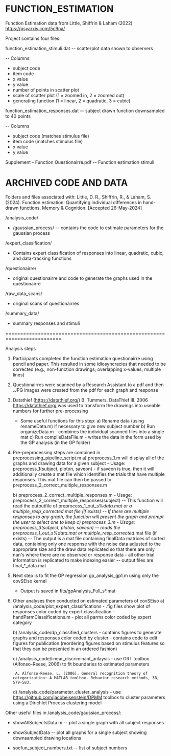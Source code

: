 # FUNCTION_ESTIMATION
Function Estimation data from Little, Shiffrin &amp; Laham (2022) https://psyarxiv.com/5c9na/

Project contains four files:

function_estimation_stimuli.dat 
-- scatterplot data shown to observers

-- Columns:
  - subject code
  - item code
  - x value
  - y value
  - number of points in scatter plot
  - scale of scatter plot (1 = zoomed in, 2 = zoomed out)
  - generating function (1 = linear, 2 = quadratic, 3 = cubic)

function_estimation_responses.dat
-- subject drawn function downsampled to 40 points

-- Columns
  - subject code (matches stimulus file)
  - item code  (matches stimulus file)
  - x value
  - y value

Supplement - Function Questionairre.pdf 
-- Function estimation stimuli

# ARCHIVED CODE AND DATA
Folders and files associated with: 
    Little, D. R., Shiffrin, R., & Laham, S. (2024). Function estimation: Quantifying individual differences in hand-drawn functions. Memory & Cognition. [Accepted 26-May-2024]

/analysis_code/
- /gaussian_process/
-- contains the code to estimate parameters for the gaussian process 

/expert_classification/
- Contains expert classification of responses into linear, quadratic, cubic, and data-tracking functions

/questionairre/
- original questionairre and code to generate the graphs used in the questionairre

/raw_data_scans/
- original scans of questionairres 

/summary_data/
- summary responses and stimuli

=========================================================================

Analysis steps 
1) Participants completed the function estimation questionairre using pencil 
  and paper. This resulted in some idiosyncracies that needed to be corrected
  (e.g., non-function drawings; overlapping x-values; multiple lines)

2) Questionairres were scanned by a Research Assistant to a pdf and then .JPG 
  images were created from the pdf for each graph and response

3) Datathief (https://datathief.org/) B. Tummers, DataThief III. 2006 <https://datathief.org/>
   was used to transform the drawings into useable numbers for further 
   pre-processing
    - Some useful functions for this step:
        a) Rename data (using renameData.m) if necessary to give new subject number
        b) Run organizeData.m - combines the individual scanned files into a single mat
        c) Run compileDataFile.m - writes the data in the form used by the GP analysis (in the GP folder)

4) Pre-preprocessing steps are combined in preprocessing_pipeline_script.m
    a) preprocess_1.m will display all of the graphs and drawing data for a given subject
        - Usage: preprocess_1(subject, ploton, saveon)
        - if saveon is true, then it will additionally create a mat file which 
          identifies the trials that have multiple responses. This mat file can 
          then be passed to preprocess_2_correct_multiple_responses.m

    b) preprocess_2_correct_multiple_responses.m
        - Usage: preprocess_2_correct_multiple_responses(subject)
        -- This function will read the outputfile of preprocess_1_out_s%_data.mat 
           or a multiple_resp_corrected_*.mat file (if exists)
        -- If there are multiple responses to any graph, the function will 
            present the graph and prompt the user to select one to keep
    c) preprocess_3.m
        - Usage: preprocess_3(subject, ploton, saveon)
        -- reads the preprocess_1_out_s%_data.mat or multiple_resp_corrected_*.mat file (if exists)
        -- The output is a mat file containing finalData matrices of sorted data, 
           containing only one response with the noise data adjusted to the 
           appropriate size and the draw data replicated so that there are only 
           nan's where there are no observed or response data - all other trial
           information is replicated to make indexing easier
        -- output files are final_*_data.mat

5) Next step is to fit the GP regression gp_analysis_gp1.m using only the covSEiso kernel
    - Output is saved in fits/gpAnalysis_Full_s*.mat

6) Other analyses then conducted on estimated parameters of covSEiso 
   a) /analysis_code/plot_expert_classifications
        - .fig files show plot of responses color coded by expert classification
        - handParmClassifications.m - plot all parms color coded by expert category

   b) /analysis_code/dp_classified_clusters
        - contains figures to generate graphs and responses color coded by cluster
        - contains code to edit figures for publication (reordering figures based on 
          stimulus features so that they can be presented in an ordered fashion)

   c) /analysis_code/linear_discriminant_anlaysis
        - use GRT toolbox (Alfonso-Reese, 2006) to fit boundaries to estimated parameters

        A. Alfonso-Reese, L. (2006). General recognition theory of categorization: A MATLAB toolbox. Behavior research methods, 38, 579-583.

   d) /analysis_code/parameter_cluster_analysis
        - use https://github.com/jacobeisenstein/DPMM toolbox to cluster parameters
          using a Dirichlet Process clustering model

Other useful files in /analysis_code/gaussian_process/:
- showAllSubjectsData.m
-- plot a single graph with all subject responses

- showSubjectData
-- plot all graphs for a single subject showing downsampled drawing locations

- socfun_subject_numbers.txt
-- list of subject numbers
